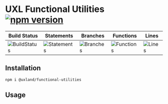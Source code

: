 # UXL Functional Utilities [![npm version](https://badge.fury.io/js/%40uxland%2Ffunctional-utilities.svg)](https://badge.fury.io/js/%40uxland%2Ffunctional-utilities)

| Build Status                                    | Statements                                    | Branches                                  | Functions                                   | Lines                               |
| ----------------------------------------------- | --------------------------------------------- | ----------------------------------------- | ------------------------------------------- | ----------------------------------- |
| ![BuildStatus](https://img.shields.io/badge/Build-Passing-brightgreen.svg 'Building Status') | ![Statements](https://img.shields.io/badge/Coverage-58.33%25-red.svg 'Make me better!') | ![Branches](https://img.shields.io/badge/Coverage-37.14%25-red.svg 'Make me better!') | ![Functions](https://img.shields.io/badge/Coverage-32.5%25-red.svg 'Make me better!') | ![Lines](https://img.shields.io/badge/Coverage-58.9%25-red.svg 'Make me better!') |

## Installation

`npm i @uxland/functional-utilities`

## Usage
